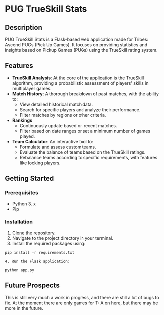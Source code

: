 # PUG TrueSkill Stats

## Description

PUG TrueSkill Stats is a Flask-based web application made for Tribes: Ascend PUGs (Pick Up Games). It focuses on providing statistics and insights based on Pickup Games (PUGs) using the TrueSkill rating system. 

## Features

- **TrueSkill Analysis**: At the core of the application is the TrueSkill algorithm, providing a probabilistic assessment of players' skills in multiplayer games.
- **Match History**: A thorough breakdown of past matches, with the ability to:
  - View detailed historical match data.
  - Search for specific players and analyze their performance.
  - Filter matches by regions or other criteria.
- **Rankings**
  - Continuously update based on recent matches.
  - Filter based on date ranges or set a minimum number of games played.
- **Team Calculator**: An interactive tool to:
  - Formulate and assess custom teams.
  - Evaluate the balance of teams based on the TrueSkill ratings.
  - Rebalance teams according to specific requirements, with features like locking players.

## Getting Started

### Prerequisites

- Python 3. x
- Pip

### Installation

1. Clone the repository.
2. Navigate to the project directory in your terminal.
3. Install the required packages using:
```
pip install -r requirements.txt
```
```
4. Run the Flask application:
```
```
python app.py
```

## Future Prospects

This is still very much a work in progress, and there are still a lot of bugs to fix.
At the moment there are only games for T: A on here, but there may be more in the future.


